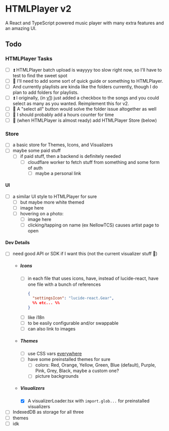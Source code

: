 # HTMLPlayer v2

A React and TypeScript powered music player with many extra features and an amazing UI.

## Todo
### HTMLPlayer Tasks
- [ ] ⏫ HTMLPlayer batch upload is wayyyy too slow right now, so I'll have to test to find the sweet spot
- [ ] 🔼 I'll need to add some sort of quick guide or something to HTMLPlayer.
- [ ] And currently playlists are kinda like the folders currently, though I do plan to add folders for playlists.
- [ ] ⏫ I originally, (in [v1](https://htmltoolkit.github.io/HTMLPlayer/)) just added a checkbox to the songs and you could select as many as you wanted. Reimplement this for v2.
- [ ] 🔼 A "select all" button would solve the folder issue altogether as well
- [ ] 🔽 I should probably add a hours counter for time
- [ ] 🔼 (when HTMLPlayer is almost ready) add HTMLPlayer Store (below)

### Store
- [ ] a basic store for Themes, Icons, and Visualizers
- [ ] maybe some paid stuff
  - [ ] if paid stuff, then a backend is definitely needed
    - [ ] cloudflare worker to fetch stuff from something and some form of auth
      - [ ] maybe a personal link

#### UI
- [ ] a similar UI style to HTMLPlayer for sure
  - [ ] but maybe more white themed
  - [ ] image here
  - [ ] hovering on a photo:
    - [ ] image here
    - [ ] clicking/tapping on name (ex NellowTCS) causes artist page to open

#### Dev Details
- [ ] need good API or SDK if I want this (not the current visualizer stuff 🫣)
  - ##### Icons
    - [ ] in each file that uses icons, have, instead of lucide-react, have one file with a bunch of references
      ```json
      {
        "settingsIcon": "lucide-react.Gear",
        %% etc... %%
      }
      ```
    - [ ] like i18n
    - [ ] to be easily configurable and/or swappable
    - [ ] can also link to images
  - ##### Themes
    - [ ] use CSS vars <u>everywhere</u>
    - [ ] have some preinstalled themes for sure
      - [ ] colors: Red, Orange, Yellow, Green, Blue (default), Purple, Pink, Grey, Black, maybe a custom one?
      - [ ] picture backgrounds
  - ##### Visualizers
    - [X] A visualizerLoader.tsx with `import.glob...` for preinstalled visualizers
- [ ] IndexedDB as storage for all three
- [ ] themes
- [ ] idk
